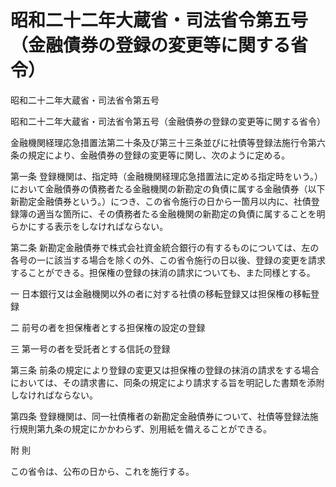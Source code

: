 # 昭和二十二年大蔵省・司法省令第五号（金融債券の登録の変更等に関する省令）

昭和二十二年大蔵省・司法省令第五号

昭和二十二年大蔵省・司法省令第五号（金融債券の登録の変更等に関する省令）

金融機関経理応急措置法第二十条及び第三十三条並びに社債等登録法施行令第六条の規定により、金融債券の登録の変更等に関し、次のように定める。

第一条 登録機関は、指定時（金融機関経理応急措置法に定める指定時をいう。）において金融債券の債務者たる金融機関の新勘定の負債に属する金融債券（以下新勘定金融債券という。）につき、この省令施行の日から一箇月以内に、社債登録簿の適当な箇所に、その債務者たる金融機関の新勘定の負債に属することを明らかにする表示をしなければならない。

第二条 新勘定金融債券で株式会社資金統合銀行の有するものについては、左の各号の一に該当する場合を除くの外、この省令施行の日以後、登録の変更を請求することができる。担保権の登録の抹消の請求についても、また同様とする。

一 日本銀行又は金融機関以外の者に対する社債の移転登録又は担保権の移転登録

二 前号の者を担保権者とする担保権の設定の登録

三 第一号の者を受託者とする信託の登録

第三条 前条の規定により登録の変更又は担保権の登録の抹消の請求をする場合においては、その請求書に、同条の規定により請求する旨を明記した書類を添附しなければならない。

第四条 登録機関は、同一社債権者の新勘定金融債券について、社債等登録法施行規則第九条の規定にかかわらず、別用紙を備えることができる。

附 則

この省令は、公布の日から、これを施行する。
